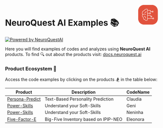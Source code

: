 <img src="https://raw.githubusercontent.com/NeuroQuestAi/neuroquestai.github.io/main/brand/logo/neuroquest-orange-logo.png" align="right" width="65" height="65"/>

# NeuroQuest AI Examples 📚

[![Powered by NeuroQuestAI](https://img.shields.io/badge/powered%20by-NeuroQuestAI-orange.svg?style=flat&colorA=E1523D&colorB=007D8A)](
https://neuroquest.ai)

Here you will find examples of codes and analyzes using **NeuroQuest AI** products. To find 🔍 out about the products visit: [docs.neuroquest.ai](https://docs.neuroquest.ai/)

### Product Ecosystem 🎈

Access the code examples by clicking on the products 🏂 in the table below:

| Product                                                             | Description                             | CodeName     | 
| ------------------------------------------------------------------- | --------------------------------------- |--------------|
| [Persona-Predict](products/persona-predict)                         | Text-Based Personality Prediction       | Claudia      | 
| [Power-Skills](products/power-skills)                               | Understand your Soft-Skills             | Geni         |
| [Power-Skills](products/reports)                                    | Understand your Soft-Skills             | Neninha      |
| [Five-Factor-E](https://github.com/NeuroQuestAi/five-factor-e)      | Big-Five Inventory based on IPIP-NEO    | Eleonora     |
